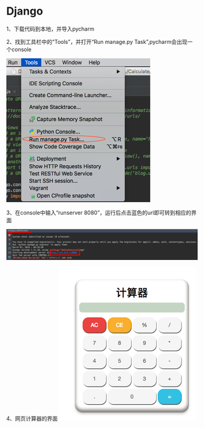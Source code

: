 # Django

1、下载代码到本地，并导入pycharm

2、找到工具栏中的“Tools”，并打开“Run manage.py Task”,pycharm会出现一个console

![image](https://github.com/viola08/Django/blob/master/截图/Tools工具.png)

3、在console中输入“runserver 8080”，运行后点击蓝色的url即可转到相应的界面

![image](https://github.com/viola08/Django/blob/master/截图/manage.png)

4、网页计算器的界面
![image](https://github.com/viola08/Django/blob/master/calcu/static/截图.png)
